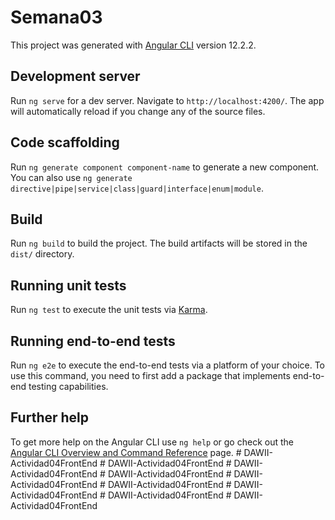 # Semana03

This project was generated with [Angular CLI](https://github.com/angular/angular-cli) version 12.2.2.

## Development server

Run `ng serve` for a dev server. Navigate to `http://localhost:4200/`. The app will automatically reload if you change any of the source files.

## Code scaffolding

Run `ng generate component component-name` to generate a new component. You can also use `ng generate directive|pipe|service|class|guard|interface|enum|module`.

## Build

Run `ng build` to build the project. The build artifacts will be stored in the `dist/` directory.

## Running unit tests

Run `ng test` to execute the unit tests via [Karma](https://karma-runner.github.io).

## Running end-to-end tests

Run `ng e2e` to execute the end-to-end tests via a platform of your choice. To use this command, you need to first add a package that implements end-to-end testing capabilities.

## Further help

To get more help on the Angular CLI use `ng help` or go check out the [Angular CLI Overview and Command Reference](https://angular.io/cli) page.
#   D A W I I - A c t i v i d a d 0 4 F r o n t E n d  
 #   D A W I I - A c t i v i d a d 0 4 F r o n t E n d  
 #   D A W I I - A c t i v i d a d 0 4 F r o n t E n d  
 #   D A W I I - A c t i v i d a d 0 4 F r o n t E n d  
 #   D A W I I - A c t i v i d a d 0 4 F r o n t E n d  
 #   D A W I I - A c t i v i d a d 0 4 F r o n t E n d  
 #   D A W I I - A c t i v i d a d 0 4 F r o n t E n d  
 #   D A W I I - A c t i v i d a d 0 4 F r o n t E n d  
 #   D A W I I - A c t i v i d a d 0 4 F r o n t E n d  
 